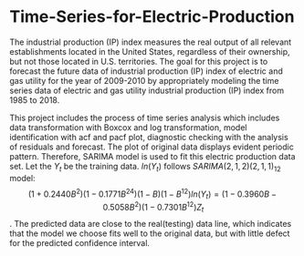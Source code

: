 # Time-Series-for-Electric-Production

The industrial production (IP) index measures the real output of all relevant establishments located in
the United States, regardless of their ownership, but not those located in U.S. territories. The goal for this
project is to forecast the future data of industrial production (IP) index of electric and gas utility for the year
of 2009-2010 by appropriately modeling the time series data of electric and gas utility industrial production
(IP) index from 1985 to 2018.


This project includes the process of time series analysis which includes data transformation with Boxcox
and log transformation, model identification with acf and pacf plot, diagnostic checking with the analysis
of residuals and forecast. The plot of original data displays evident periodic pattern. Therefore, SARIMA
model is used to fit this electric production data set. Let the $Y_t$ be the training data. $ln(Y_t)$ follows
$SARIMA(2,1,2)(2,1,1)_{12}$ model:$$(1+0.2440B^2)(1−0.1771B^{24})(1−B)(1−B^{12})ln(Y_t)=(1−0.3960B-
0.5058B^2)(1−0.7301B^12)Z_t$$. The predicted data are close to the real(testing) data line, which indicates that
the model we choose fits well to the original data, but with little defect for the predicted confidence interval.
